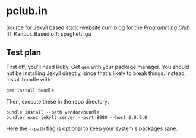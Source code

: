pclub.in
========

Source for Jekyll based static-website cum blog for the *Programming Club* IIT Kanpur.
Based off: spaghetti.ga

## Test plan
First off, you'll need Ruby. Get `gem` with your package manager.
You should not be installing Jekyll directly, since that's likely to break things.
Instead, install bundle with 
```
gem install bundle
```

Then, execute these in the repo directory:
```
bundle install --path vendor/bundle
bundler exec jekyll server --port 8080 --host 0.0.0.0
```
Here the `--path` flag is optional to keep your system's packages sane.
